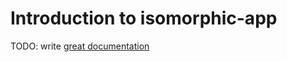 # Introduction to isomorphic-app

TODO: write [great documentation](http://jacobian.org/writing/what-to-write/)
